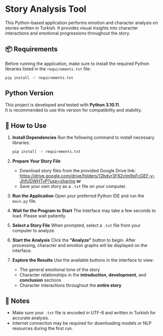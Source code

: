 # Story Analysis Tool

This Python-based application performs emotion and character analysis on stories written in Turkish. It provides visual insights into character interactions and emotional progressions throughout the story.

## 📦 Requirements

Before running the application, make sure to install the required Python libraries listed in the `requirements.txt` file:

```bash
pip install -r requirements.txt
```

## Python Version

This project is developed and tested with **Python 3.10.11**.  
It is recommended to use this version for compatibility and stability.

## 📝 How to Use

1. **Install Dependencies**
   Run the following command to install necessary libraries:

   ```bash
   pip install -r requirements.txt
   ```

2. **Prepare Your Story File**

   * Download story files from the provided Google Drive link: https://drive.google.com/drive/folders/12bdvr3F62clm9pFcGEF-y-JhfUDWHTvP?usp=sharing 
     **or**
   * Save your own story as a `.txt` file on your computer.

3. **Run the Application**
   Open your preferred Python IDE and run the `main.py` file.

4. **Wait for the Program to Start**
   The interface may take a few seconds to load. Please wait patiently.

5. **Select a Story File**
   When prompted, select a `.txt` file from your computer to analyze.

6. **Start the Analysis**
   Click the **"Analyze"** button to begin. After processing, character and emotion graphs will be displayed on the interface.

7. **Explore the Results**
   Use the available buttons in the interface to view:

   * The general emotional tone of the story
   * Character relationships in the **introduction**, **development**, and **conclusion** sections
   * Character interactions throughout the **entire story**


## 📌 Notes

* Make sure your `.txt` file is encoded in UTF-8 and written in Turkish for accurate analysis.
* Internet connection may be required for downloading models or NLP resources during the first run.


